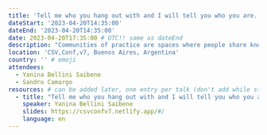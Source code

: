 ```yaml
---
title: 'Tell me who you hang out with and I will tell you who you are. A collaborations analysis using social networks analysis'
dateStart: '2023-04-20T14:35:00'
dateEnd: '2023-04-20T14:35:00'
date: 2023-04-20T17:35:00 # UTC!! same as dateEnd
description: "Communities of practice are spaces where people share knowledge and contribute to individual and group objectives. Knowing the different types of community members, the different ways they can participate, what kind of collaborations exist, and among whom is an important input to understand the community and to be able to take actions to improve differents aspecto of the community, like members' engagement, reach a wider audience, and increase diversity, among other. In this talk, we will present an analysis of rOpenSci networks since its inception to recognize types and themes of collaborations, actors in those collaborations, and sub-communities, among other aspects. We will explain how we collect the information to feed the networks (e.g. blog post authoring, event organization, package authoring, package review, among others), how we process it, and what kind of community management actions we can take based on the results obtained."
location: 'CSV,Conf,v7, Buenos Aires, Argentina'
country: '' # emoji
attendees:
  - Yanina Bellini Saibene
  - Sandro Camargo
resources: # can be added later, one entry per talk (don't add while still empty, add once there are resources)
  - title: "Tell me who you hang out with and I will tell you who you are. A collaborations analysis using social networks analysis"
    speaker: Yanina Bellini Saibene
    slides: https://csvconfv7.netlify.app/#/
    language: en
---
```



